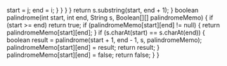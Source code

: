 start = j;
end = i;
}
}
}
}
return s.substring(start, end + 1);
}
boolean palindrome(int start, int end, String s, Boolean[][] palindromeMemo) {
if (start >= end) return true;
if (palindromeMemo[start][end] != null) {
return palindromeMemo[start][end];
}
if (s.charAt(start) == s.charAt(end)) {
boolean result = palindrome(start + 1, end - 1, s, palindromeMemo);
palindromeMemo[start][end] = result;
return result;
}
palindromeMemo[start][end] = false;
return false;
}
}
​